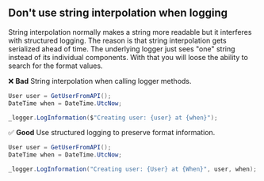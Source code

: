 ## Don't use string interpolation when logging
String interpolation normally makes a string more readable but it interferes with structured logging.
The reason is that string interpolation gets serialized ahead of time. The underlying logger just sees "one" string instead of its individual components.
With that you will loose the ability to search for the format values.

❌ **Bad** String interpolation when calling logger methods.
```csharp
User user = GetUserFromAPI();
DateTime when = DateTime.UtcNow;

_logger.LogInformation($"Creating user: {user} at {when}");
```

✅ **Good** Use structured logging to preserve format information.
```csharp
User user = GetUserFromAPI();
DateTime when = DateTime.UtcNow;

_logger.LogInformation("Creating user: {User} at {When}", user, when);
```
